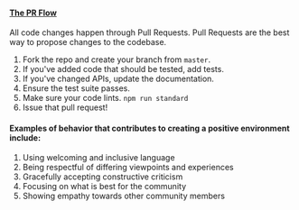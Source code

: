 #### [The PR Flow](https://guides.github.com/introduction/flow/index.html) 
All code changes happen through Pull Requests.
Pull Requests are the best way to propose changes to the codebase. 

1. Fork the repo and create your branch from `master`.
2. If you've added code that should be tested, add tests.
3. If you've changed APIs, update the documentation.
4. Ensure the test suite passes.
5. Make sure your code lints. ```npm run standard```
6. Issue that pull request!

#### Examples of behavior that contributes to creating a positive environment include:
1. Using welcoming and inclusive language
2. Being respectful of differing viewpoints and experiences
3. Gracefully accepting constructive criticism
4. Focusing on what is best for the community
5. Showing empathy towards other community members
